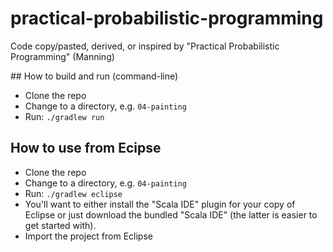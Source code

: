 # practical-probabilistic-programming

Code copy/pasted, derived, or inspired by "Practical Probabilistic Programming" (Manning)

## How to build and run (command-line)

- Clone the repo
- Change to a directory, e.g. `04-painting`
- Run: `./gradlew run`

## How to use from Ecipse

- Clone the repo
- Change to a directory, e.g. `04-painting`
- Run: `./gradlew eclipse`
- You'll want to either install the "Scala IDE" plugin for your copy of Eclipse or just download the bundled "Scala IDE" (the latter is easier to get started with).
- Import the project from Eclipse

